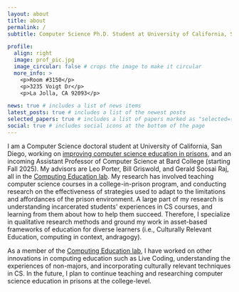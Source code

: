 ```yaml
---
layout: about
title: about
permalink: /
subtitle: Computer Science Ph.D. Student at University of California, San Diego

profile:
  align: right
  image: prof_pic.jpg
  image_circular: false # crops the image to make it circular
  more_info: >
    <p>Room #3150</p>
    <p>3235 Voigt Dr</p>
    <p>La Jolla, CA 92093</p>

news: true # includes a list of news items
latest_posts: true # includes a list of the newest posts
selected_papers: true # includes a list of papers marked as "selected={true}"
social: true # includes social icons at the bottom of the page
---
```


I am a Computer Science doctoral student at University of California, San Diego, working on [improving computer science education in prisons](https://emmahogan.github.io/projects/1_project/), and an incoming Assistant Professor of Computer Science at Bard College (starting Fall 2025). My advisors are Leo Porter, Bill Griswold, and Gerald Soosai Raj, all in the [Computing Education lab](https://sites.google.com/ucsd.edu/cs-ed-research-group/home?authuser=0). My research has involved teaching computer science courses in a college-in-prison program, and conducting research on the effectiveness of strategies used to adapt to the limitations and affordances of the prison environment. A large part of my research is understanding incarcerated students' experiences in CS courses, and learning from them about how to help them succeed. Therefore, I specialize in qualitative research methods and ground my work in asset-based frameworks of education for diverse learners (i.e., Culturally Relevant Education, computing in context, andragogy).

As a member of the [Computing Education lab](https://sites.google.com/ucsd.edu/cs-ed-research-group/home?authuser=0), I have worked on other innovations in computing education such as Live Coding, understanding the experiences of non-majors, and incorporating culturally relevant techniques in CS. In the future, I plan to continue teaching and researching computer science education in prisons at the college-level.
